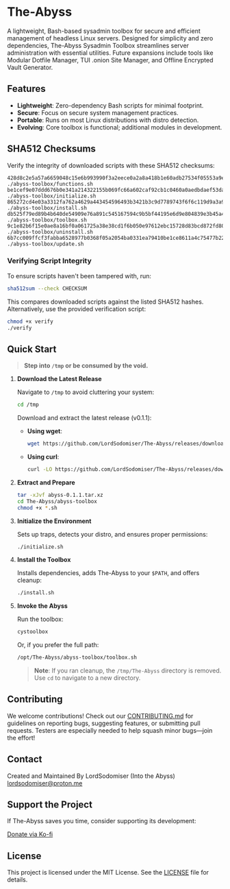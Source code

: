 # The-Abyss

A lightweight, Bash-based sysadmin toolbox for secure and efficient management of headless Linux servers. Designed for simplicity and zero dependencies, The-Abyss Sysadmin Toolbox streamlines server administration with essential utilities. Future expansions include tools like Modular Dotfile Manager, TUI .onion Site Manager, and Offline Encrypted Vault Generator.

## Features

- **Lightweight**: Zero-dependency Bash scripts for minimal footprint.
- **Secure**: Focus on secure system management practices.
- **Portable**: Runs on most Linux distributions with distro detection.
- **Evolving**: Core toolbox is functional; additional modules in development.

## SHA512 Checksums

Verify the integrity of downloaded scripts with these SHA512 checksums:

```
428d8c2e5a57a6659048c15e6b993990f3a2eece0a2a8a418b1e60adb27534f05553a9e4e729c2ef8e165927726849a70f557fe8a9a1c6628b7ac4b34996a8ba  ./abyss-toolbox/functions.sh
be1cef9e07ddd676b0e341a214322155b069fc66a602caf92cb1c0460a0aedbdaef53da7bcc8e7809371d59e3ec9191a5b795ecfe66a3383e9be78cca3860cf0  ./abyss-toolbox/initialize.sh
865272cd4e03a3312fa762a4629a443454596493b3421b3c9d7789743f6f6c119d9a3a91ad2a0151906d74d02adc558adada948cdd51b9a62ef2c06715720969  ./abyss-toolbox/install.sh
db525f79ed89b4b640de54909e76a891c545167594c9b5bf44195e6d9e804839e3b45a4c73148f7c7b8a739fb6d2031b3a8421cd0acee54ed7cb72611ae64c6e  ./abyss-toolbox/toolbox.sh
9c1e82b6f15e0ae8a16bf0a061725a38e38cd1f6b050e97612ebc15728d83bcd872fd803e13362e6fcc3f18e7ae82b6cd0736a41e10c8a7bbf672d95fac919a8  ./abyss-toolbox/uninstall.sh
6b7cc009ffcf3fabba6528977b0368f05a2054ba0331ea79410be1ce8611a4c75477b224ece4ec8bb14b87b866f0ce298d19f5a18cc587fcb0dae8c351e07476  ./abyss-toolbox/update.sh
```

### Verifying Script Integrity

To ensure scripts haven't been tampered with, run:

```bash
sha512sum --check CHECKSUM
```

This compares downloaded scripts against the listed SHA512 hashes. Alternatively, use the provided verification script:

```bash
chmod +x verify
./verify
```

## Quick Start

> **Step into `/tmp` or be consumed by the void.**

1. **Download the Latest Release**

   Navigate to `/tmp` to avoid cluttering your system:

   ```bash
   cd /tmp
   ```

   Download and extract the latest release (v0.1.1):

   - **Using wget**:
     ```bash
     wget https://github.com/LordSodomiser/The-Abyss/releases/download/0.1.1/abyss-0.1.1.tar.xz
     ```

   - **Using curl**:
     ```bash
     curl -LO https://github.com/LordSodomiser/The-Abyss/releases/download/0.1.1/abyss-0.1.1.tar.xz
     ```

2. **Extract and Prepare**

   ```bash
   tar -xJvf abyss-0.1.1.tar.xz
   cd The-Abyss/abyss-toolbox
   chmod +x *.sh
   ```

3. **Initialize the Environment**

   Sets up traps, detects your distro, and ensures proper permissions:

   ```bash
   ./initialize.sh
   ```

4. **Install the Toolbox**

   Installs dependencies, adds The-Abyss to your `$PATH`, and offers cleanup:

   ```bash
   ./install.sh
   ```

5. **Invoke the Abyss**

   Run the toolbox:

   ```bash
   cystoolbox
   ```

   Or, if you prefer the full path:

   ```bash
   /opt/The-Abyss/abyss-toolbox/toolbox.sh
   ```

   > **Note**: If you ran cleanup, the `/tmp/The-Abyss` directory is removed. Use `cd` to navigate to a new directory.

## Contributing

We welcome contributions! Check out our [CONTRIBUTING.md](CONTRIBUTING.md) for guidelines on reporting bugs, suggesting features, or submitting pull requests. Testers are especially needed to help squash minor bugs—join the effort!

## Contact
Created and Maintained By
LordSodomiser (Into the Abyss) <lordsodomiser@proton.me>

## Support the Project

If The-Abyss saves you time, consider supporting its development:

[Donate via Ko-fi](https://ko-fi.com/lordsodomiser)

## License

This project is licensed under the MIT License. See the [LICENSE](LICENSE) file for details.
